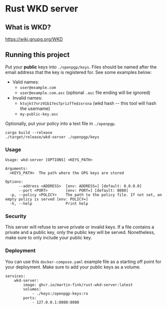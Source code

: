 # Rust WKD server

## What is WKD?

https://wiki.gnupg.org/WKD

## Running this project

Put your __public__ keys into `./openpgp/keys`.
Files should be named after the email address that the key is registered for.
See some examples below:

- Valid names:
  - `user@example.com`
  - `user@example.com.asc` (optional `.asc` file ending will be ignored)
- Invalid names:
  - `ktujkt7nrz91b17es7prizffedzxrsna` (wkd hash -- this tool will hash the username)
  - `my-public-key.asc`

Optionally, put your policy into a text file in `./openpgp`.

```shell
cargo build --release
./target/release/wkd-server ./openpgp/keys
```

### Usage

```
Usage: wkd-server [OPTIONS] <KEYS_PATH>

Arguments:
  <KEYS_PATH>  The path where the GPG keys are stored

Options:
      --address <ADDRESS>  [env: ADDRESS=] [default: 0.0.0.0]
      --port <PORT>        [env: PORT=] [default: 8080]
  -p, --policy <POLICY>    The path to the policy file. If not set, an empty policy is served [env: POLICY=]
  -h, --help               Print help
```

### Security

This server will refuse to serve private or invalid keys.
If a file contains a private and a public key, only the public key will be served.
Nonetheless, make sure to only include your public key.

### Deployment

You can use this `docker-compose.yaml` example file as a starting off point for your
deployment. Make sure to add your public keys as a volume.

```
services:
    wkd-server:
        image: ghcr.io/martin-fink/rust-wkd-server:latest
        volumes:
            - ./keys:/openpgp-keys:ro
        ports:
            - 127.0.0.1:8080:8080
```
